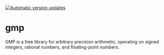 [![Automatic version updates](https://github.com/ZOSOpenTools/gmpport/actions/workflows/bump.yml/badge.svg)](https://github.com/ZOSOpenTools/gmpport/actions/workflows/bump.yml)

# gmp

GMP is a free library for arbitrary precision arithmetic, operating on signed integers, rational numbers, and floating-point numbers.
